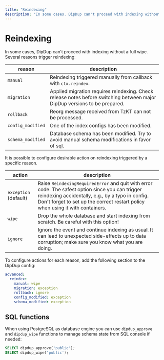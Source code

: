 ```yaml
---
title: "Reindexing"
description: "In some cases, DipDup can't proceed with indexing without a full wipe. Several reasons trigger reindexing:"
---
```


# Reindexing

In some cases, DipDup can't proceed with indexing without a full wipe. Several reasons trigger reindexing:

| reason            | description                                                                                                               |
| ----------------- | ------------------------------------------------------------------------------------------------------------------------- |
| `manual`          | Reindexing triggered manually from callback with `ctx.reindex`.                                                           |
| `migration`       | Applied migration requires reindexing. Check release notes before switching between major DipDup versions to be prepared. |
| `rollback`        | Reorg message received from TzKT can not be processed.                                                                    |
| `config_modified` | One of the index configs has been modified.                                                                               |
| `schema_modified` | Database schema has been modified. Try to avoid manual schema modifications in favor of [sql](../5.advanced/6.sql.md).   |

It is possible to configure desirable action on reindexing triggered by a specific reason.

| action                | description                                                                                                                                                                                                                            |
| --------------------- | -------------------------------------------------------------------------------------------------------------------------------------------------------------------------------------------------------------------------------------- |
| `exception` (default) | Raise `ReindexingRequiredError` and quit with error code. The safest option since you can trigger reindexing accidentally, e.g., by a typo in config. Don't forget to set up the correct restart policy when using it with containers. |
| `wipe`                | Drop the whole database and start indexing from scratch. Be careful with this option!                                                                                                                                                  |
| `ignore`              | Ignore the event and continue indexing as usual. It can lead to unexpected side-effects up to data corruption; make sure you know what you are doing.                                                                                  |

To configure actions for each reason, add the following section to the DipDup config:

```yaml
advanced:
  reindex:
    manual: wipe
    migration: exception
    rollback: ignore
    config_modified: exception
    schema_modified: exception
```

## SQL functions

When using PostgreSQL as database engine you can use `dipdup_approve` and `dipdup_wipe` functions to manage schema state from SQL console if needed:

```sql
SELECT dipdup_approve('public');
SELECT dipdup_wipe('public');
```
